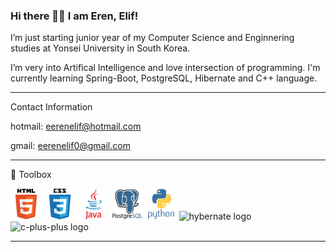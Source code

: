 ### Hi there 👋🏻 I am Eren, Elif!


I’m just starting junior year of my Computer Science and Enginnering studies at Yonsei University in South Korea. 

I’m very into Artifical Intelligence and love intersection of programming. I'm currently learning Spring-Boot, PostgreSQL, Hibernate and C++ language.

--- 

Contact Information

hotmail: 
eerenelif@hotmail.com 

gmail:
eerenelif0@gmail.com
       
---

🧰 Toolbox 

<img src="https://github.com/devicons/devicon/blob/master/icons/html5/html5-original-wordmark.svg" alt="html5 logo" width="50" height="50" /> <img src="https://github.com/devicons/devicon/blob/master/icons/css3/css3-original-wordmark.svg" alt="css3 logo" width="50" height="50" /> <img src="https://github.com/devicons/devicon/blob/master/icons/java/java-original-wordmark.svg" alt="java logo" width="50" height="50" /> <img src="https://github.com/devicons/devicon/blob/master/icons/postgresql/postgresql-original-wordmark.svg" alt="postgresql logo" width="50" height="50" /> <img src="https://github.com/devicons/devicon/blob/master/icons/python/python-original-wordmark.svg" alt="python logo" width="50" height="50" /> 
<img src="https://cdn.worldvectorlogo.com/logos/hibernate-1.svg" alt="hybernate logo" width="50" height="50" /> <img src="https://cdn.worldvectorlogo.com/logos/c.svg" alt="c-plus-plus logo" width="50" height="50" />

---

 
 

<!--
**Eer3n/Eer3n** is a ✨ _special_ ✨ repository because its `README.md` (this file) appears on your GitHub profile.

Here are some ideas to get you started:

- 🔭 I’m currently working on ...
- 🌱 I’m currently learning ...
- 👯 I’m looking to collaborate on ...
- 🤔 I’m looking for help with ...
- 💬 Ask me about ...
- 📫 How to reach me: ...
- 😄 Pronouns: ...
- ⚡ Fun fact: ...
-->

